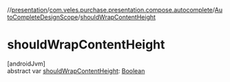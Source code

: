 //[presentation](../../../index.md)/[com.veles.purchase.presentation.compose.autocomplete](../index.md)/[AutoCompleteDesignScope](index.md)/[shouldWrapContentHeight](should-wrap-content-height.md)

# shouldWrapContentHeight

[androidJvm]\
abstract var [shouldWrapContentHeight](should-wrap-content-height.md): [Boolean](https://kotlinlang.org/api/latest/jvm/stdlib/kotlin/-boolean/index.html)
